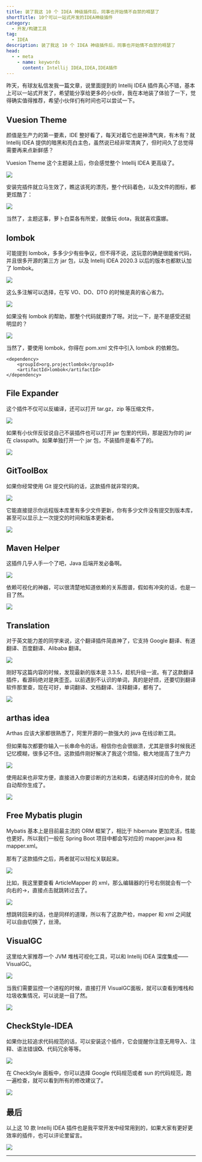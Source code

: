 ```yaml
---
title: 装了我这 10 个 IDEA 神级插件后，同事也开始情不自禁的嘚瑟了
shortTitle: 10个可以一站式开发的IDEA神级插件
category:
  - 开发/构建工具
tag:
  - IDEA
description: 装了我这 10 个 IDEA 神级插件后，同事也开始情不自禁的嘚瑟了
head:
  - - meta
    - name: keywords
      content: Intellij IDEA,IDEA,IDEA插件
---
```


昨天，有球友私信发我一篇文章，说里面提到的 Intellij IDEA 插件真心不错，基本上可以一站式开发了，希望能分享给更多的小伙伴，我在本地装了体验了一下，觉得确实值得推荐，希望小伙伴们有时间也可以尝试一下。

## Vuesion Theme

颜值是生产力的第一要素，IDE 整好看了，每天对着它也是神清气爽，有木有？就 Intellij IDEA 提供的暗黑和亮白主色，虽然说已经非常清爽了，但时间久了总觉得需要再来点新鲜感？

Vuesion Theme 这个主题装上后，你会感觉整个 Intellij IDEA 更高级了。


![](http://cdn.tobebetterjavaer.com/tobebetterjavaer/images/ide/shenji-chajian-10-453b5107-9713-4028-9a91-347025c9410f.png)


安装完插件就立马生效了，瞧这该死的漂亮，整个代码着色，以及文件的图标，都更炫酷了：


![](http://cdn.tobebetterjavaer.com/tobebetterjavaer/images/ide/shenji-chajian-10-6f499db7-f460-4fb9-a3b3-182de1b22cad.png)

当然了，主题这事，萝卜白菜各有所爱，就像玩 dota，我就喜欢露娜。

## lombok

可能提到 lombok，多多少少有些争议，但不得不说，这玩意的确是很能省代码，并且很多开源的第三方 jar 包，以及 Intellij IDEA 2020.3 以后的版本也都默认加了 lombok。

![](http://cdn.tobebetterjavaer.com/tobebetterjavaer/images/ide/shenji-chajian-10-6a158d96-924a-42af-94bd-92690f4e7b7e.png)

这么多注解可以选择，在写 VO、DO、DTO 的时候是真的省心省力。


![](http://cdn.tobebetterjavaer.com/tobebetterjavaer/images/ide/shenji-chajian-10-c07c2c25-8bdd-49af-a75a-0d13cc503113.png)

如果没有 lombok 的帮助，那整个代码就要炸了呀。对比一下，是不是感受还挺明显的？


![](http://cdn.tobebetterjavaer.com/tobebetterjavaer/images/ide/shenji-chajian-10-094ac20f-992a-42ee-849a-24153a1ec760.png)

当然了，要使用 lombok，你得在 pom.xml 文件中引入 lombok 的依赖包。

```
<dependency>
    <groupId>org.projectlombok</groupId>
    <artifactId>lombok</artifactId>
</dependency>
```


## File Expander

这个插件不仅可以反编译，还可以打开 tar.gz，zip 等压缩文件，


![](http://cdn.tobebetterjavaer.com/tobebetterjavaer/images/ide/shenji-chajian-10-94bac623-9591-43c5-83c7-c304ac45fb49.png)


如果有小伙伴反驳说自己不装插件也可以打开 jar 包里的代码，那是因为你的 jar 在 classpath。如果单独打开一个 jar 包，不装插件是看不了的。


![](http://cdn.tobebetterjavaer.com/tobebetterjavaer/images/ide/shenji-chajian-10-c49b250b-ff8d-4ca2-82d8-84472010c557.png)


## GitToolBox

如果你经常使用 Git 提交代码的话，这款插件就非常的爽。


![](http://cdn.tobebetterjavaer.com/tobebetterjavaer/images/ide/shenji-chajian-10-ea841008-baae-4c53-a3a5-1b97b5bf5176.png)


它能直接提示你远程版本库里有多少文件更新，你有多少文件没有提交到版本库，甚至可以显示上一次提交的时间和版本更新者。


![](http://cdn.tobebetterjavaer.com/tobebetterjavaer/images/ide/shenji-chajian-10-2c544302-f0ea-430d-92b8-0f3fa005d08f.png)


## Maven Helper

这插件几乎人手一个了吧，Java 后端开发必备啊。


![](http://cdn.tobebetterjavaer.com/tobebetterjavaer/images/ide/shenji-chajian-10-24ae1cc3-39e6-49c4-ae3a-0a65702dbcac.png)


依赖可视化的神器，可以很清楚地知道依赖的关系图谱，假如有冲突的话，也是一目了然。


![](http://cdn.tobebetterjavaer.com/tobebetterjavaer/images/ide/shenji-chajian-10-c686101c-6b28-4e79-9f19-ccf2ab53dab9.png)


## Translation

对于英文能力差的同学来说，这个翻译插件简直神了，它支持 Google 翻译、有道翻译、百度翻译、Alibaba 翻译。


![](http://cdn.tobebetterjavaer.com/tobebetterjavaer/images/ide/shenji-chajian-10-3ceec7b1-49ee-4971-85e3-219f5c0dbb6f.png)


刚好写这篇内容的时候，发现最新的版本是 3.3.5，趁机升级一波。有了这款翻译插件，看源码绝对是爽歪歪。以前遇到不认识的单词，真的是好烦，还要切到翻译软件那里查，现在可好，单词翻译、文档翻译、注释翻译，都有了。


![](http://cdn.tobebetterjavaer.com/tobebetterjavaer/images/ide/shenji-chajian-10-800e726d-9b04-4375-a795-854e3b290f94.png)


## arthas idea

Arthas 应该大家都很熟悉了，阿里开源的一款强大的 java 在线诊断工具。

但如果每次都要你输入一长串命令的话，相信你也会很崩溃，尤其是很多时候我还记忆模糊，很多记不住。这款插件刚好解决了我这个烦恼，极大地提高了生产力


![](http://cdn.tobebetterjavaer.com/tobebetterjavaer/images/ide/shenji-chajian-10-29babf1c-45fa-4d85-8207-f4ceb223a6dc.png)

使用起来也非常方便，直接进入你要诊断的方法和类，右键选择对应的命令，就会自动帮你生成了。


![](http://cdn.tobebetterjavaer.com/tobebetterjavaer/images/ide/shenji-chajian-10-1149d6f7-8adb-4ccb-a2cf-20a6b5be7857.png)


## Free Mybatis plugin

Mybatis 基本上是目前最主流的 ORM 框架了，相比于 hibernate 更加灵活，性能也更好。所以我们一般在 Spring Boot 项目中都会写对应的 mapper.java 和 mapper.xml。

那有了这款插件之后，两者就可以轻松关联起来。

![](http://cdn.tobebetterjavaer.com/tobebetterjavaer/images/ide/shenji-chajian-10-3767a506-85bf-4d8e-b6b8-29ab70702e53.png)

比如，我这里要查看 ArticleMapper 的 xml，那么编辑器的行号右侧就会有一个向右的→，直接点击就跳转过去了。


![](http://cdn.tobebetterjavaer.com/tobebetterjavaer/images/ide/shenji-chajian-10-41788473-f585-4a0f-916c-dc2e774960ae.png)

想跳转回来的话，也是同样的道理，所以有了这款产检，mapper 和 xml 之间就可以自由切换了，丝滑。



## VisualGC

这里给大家推荐一个 JVM 堆栈可视化工具，可以和 Intellij IDEA 深度集成——VisualGC。


![](http://cdn.tobebetterjavaer.com/tobebetterjavaer/images/ide/shenji-chajian-10-d0afa431-cd7d-4730-92c7-34ad4cdd5704.png)

当我们需要监控一个进程的时候，直接打开 VisualGC面板，就可以查看到堆栈和垃圾收集情况，可以说是一目了然。


![](http://cdn.tobebetterjavaer.com/tobebetterjavaer/images/ide/shenji-chajian-10-1a756f1a-fce4-4244-9e7b-77fb7473b1c6.png)


## CheckStyle-IDEA

如果你比较追求代码规范的话，可以安装这个插件，它会提醒你注意无用导入、注释、语法错误❎、代码冗余等等。


![](http://cdn.tobebetterjavaer.com/tobebetterjavaer/images/ide/shenji-chajian-10-b55087c6-7210-4e88-9327-cc277db44c03.png)

在 CheckStyle 面板中，你可以选择 Google 代码规范或者 sun 的代码规范，跑一遍检查，就可以看到所有的修改建议了。

![](http://cdn.tobebetterjavaer.com/tobebetterjavaer/images/ide/shenji-chajian-10-7a095a0a-cae8-4a7a-a023-11f7e1abc5d7.png)


## 最后

以上这 10 款 Intellij IDEA 插件也是我平常开发中经常用到的，如果大家有更好更效率的插件，也可以评论里留言。

![](http://cdn.tobebetterjavaer.com/tobebetterjavaer/images/nice-article/weixin-rumrabbitmqzypjdg-53717e59-63c9-44bd-99d3-dd2c26fe68bb.png)

----

  

 

  
